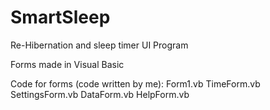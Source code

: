 # SmartSleep
Re-Hibernation and sleep timer UI Program

Forms made in Visual Basic

Code for forms (code written by me):
Form1.vb
TimeForm.vb
SettingsForm.vb
DataForm.vb
HelpForm.vb
